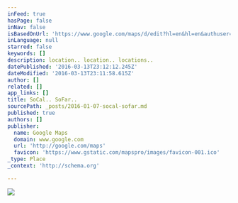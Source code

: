```yaml
---
inFeed: true
hasPage: false
inNav: false
isBasedOnUrl: 'https://www.google.com/maps/d/edit?hl=en&hl=en&authuser=0&authuser=0&mid=z0niDt1Z62Ik.kzHWdTYOgi1A'
inLanguage: null
starred: false
keywords: []
description: location.. location.. locations..
datePublished: '2016-03-13T23:12:12.245Z'
dateModified: '2016-03-13T23:11:58.615Z'
author: []
related: []
app_links: []
title: SoCal.. SoFar..
sourcePath: _posts/2016-01-07-socal-sofar.md
published: true
authors: []
publisher:
  name: Google Maps
  domain: www.google.com
  url: 'http://google.com/maps'
  favicon: 'https://www.gstatic.com/mapspro/images/favicon-001.ico'
_type: Place
_context: 'http://schema.org'

---
```

![](https://s3-us-west-2.amazonaws.com/the-grid-img/p/445a797d0c68a7153faf28ebe4c5f67fd07d7604.png)